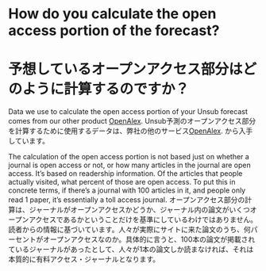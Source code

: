 # How do you calculate the open access portion of the forecast?
# 予想しているオープンアクセス部分はどのように計算するのですか？

Data we use to calculate the open access portion of your Unsub forecast comes from our other product [OpenAlex](https://docs.openalex.org/).&#x20;
Unsub予測のオープンアクセス部分を計算するために使用するデータは、弊社の他のサービス[OpenAlex](https://docs.openalex.org/).&#x20; から入手しています。

The calculation of the open access portion is not based just on whether a journal is open access or not, or how many articles in the journal are open access. It’s based on readership information. Of the articles that people actually visited, what percent of those are open access. To put this in concrete terms, if there’s a journal with 100 articles in it, and people only read 1 paper, it’s essentially a toll access journal.&#x20;
オープンアクセス部分の計算は、ジャーナルがオープンアクセスかどうか、ジャーナル内の論文がいくつオープンアクセスであるかということだけを基準にしているわけではありません。読者からの情報に基づいています。人々が実際にサイトに来た論文のうち、何パーセントがオープンアクセスなのか。具体的に言うと、100本の論文が掲載されているジャーナルがあったとして、人々が1本の論文しか読まなければ、それは本質的に有料アクセス・ジャーナルとなります。 &#x20;
